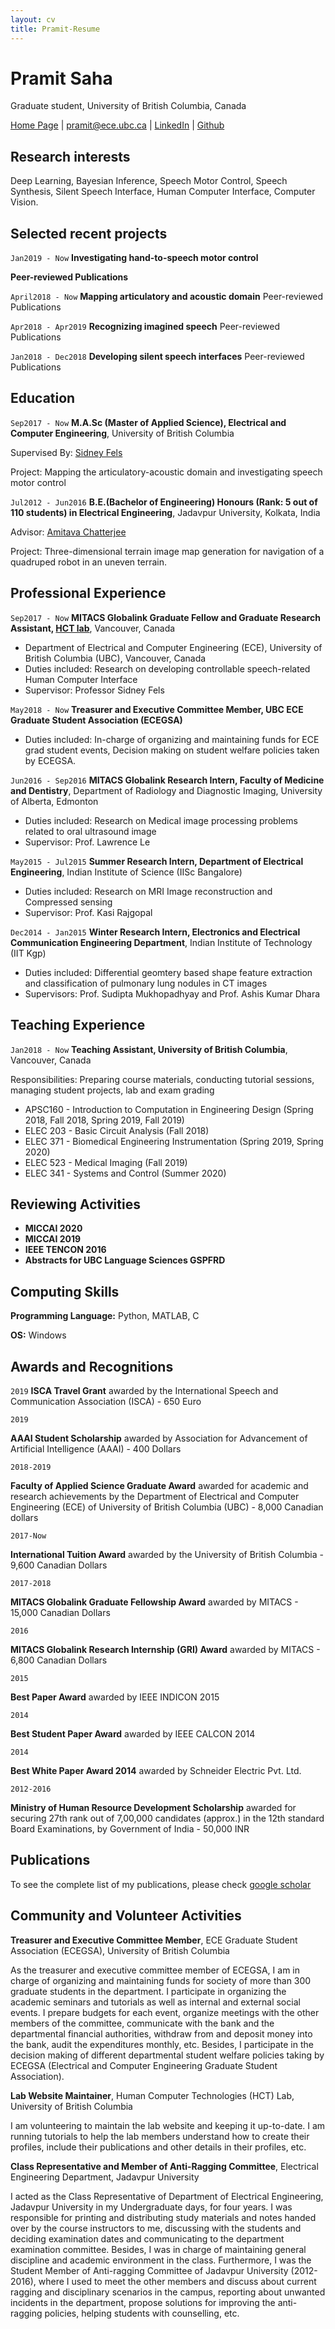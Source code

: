 ```yaml
---
layout: cv
title: Pramit-Resume
---
```

# Pramit Saha
Graduate student, University of British Columbia, Canada

<div id="webaddress">
<a href="https://pramitsaha.github.io/">Home Page</a> 
| <a href="mailto:pramit@ece.ubc.ca">pramit@ece.ubc.ca</a>
| <a href="https://www.linkedin.com/in/pramit-saha-0a9338b5/">LinkedIn</a>
| <a href="https://github.com/PramitSaha">Github</a>
</div>

<!--Add your research interest here and the domain that you have been working-->
## Research interests
Deep Learning, Bayesian Inference, Speech Motor Control, Speech Synthesis, Silent Speech Interface, Human Computer Interface, Computer Vision.

<!--Add the ongoing or completed projects as a part of portfolio-->
## Selected recent projects


`Jan2019 - Now`
__Investigating hand-to-speech motor control__

__Peer-reviewed Publications__

`April2018 - Now`
__Mapping articulatory and acoustic domain__
Peer-reviewed Publications

`Apr2018 - Apr2019`
__Recognizing imagined speech__
Peer-reviewed Publications

`Jan2018 - Dec2018`
__Developing silent speech interfaces__
Peer-reviewed Publications


## Education

`Sep2017 - Now`
__M.A.Sc (Master of Applied Science), Electrical and Computer Engineering__, University of British Columbia

Supervised By: [Sidney Fels](https://www.ece.ubc.ca/faculty/sid-fels)

Project: Mapping the articulatory-acoustic domain and investigating speech motor control

`Jul2012 - Jun2016`
__B.E.(Bachelor of Engineering) Honours (Rank: 5 out of 110 students) in Electrical Engineering__, Jadavpur University, Kolkata, India

Advisor: [Amitava Chatterjee](https://sites.google.com/site/amitavachatterjee1968/)

Project: Three-dimensional terrain image map generation for navigation of a quadruped robot in an uneven terrain.

## Professional Experience

`Sep2017 - Now`
__MITACS Globalink Graduate Fellow and Graduate Research Assistant, [HCT lab](https://hct.ece.ubc.ca/)__, Vancouver, Canada
- Department of Electrical and Computer Engineering (ECE), University of British Columbia (UBC), Vancouver, Canada
- Duties included: Research on developing controllable speech-related Human Computer Interface
- Supervisor: Professor Sidney Fels

`May2018 - Now`
__Treasurer and Executive Committee Member, UBC ECE Graduate Student Association (ECEGSA)__
- Duties included: In-charge of organizing and maintaining funds for ECE grad student events, Decision making on student welfare policies taken by ECEGSA.

`Jun2016 - Sep2016`
__MITACS Globalink Research Intern, Faculty of Medicine and Dentistry__, Department of Radiology and Diagnostic Imaging, University of Alberta, Edmonton
- Duties included: Research on Medical image processing problems related to oral ultrasound image
- Supervisor: Prof. Lawrence Le

`May2015 - Jul2015`
__Summer Research Intern, Department of Electrical Engineering__, Indian Institute of Science (IISc Bangalore)
- Duties included: Research on MRI Image reconstruction and Compressed sensing
- Supervisor: Prof. Kasi Rajgopal

`Dec2014 - Jan2015`
__Winter Research Intern, Electronics and Electrical Communication Engineering Department__, Indian Institute of Technology (IIT Kgp)
- Duties included: Differential geomtery based shape feature extraction and classification of pulmonary lung nodules in CT images
- Supervisors: Prof. Sudipta Mukhopadhyay and Prof. Ashis Kumar Dhara


## Teaching Experience

`Jan2018 - Now`
__Teaching Assistant, University of British Columbia__, Vancouver, Canada

Responsibilities: Preparing course materials, conducting tutorial sessions, managing student projects, lab and exam grading

- APSC160 - Introduction to Computation in Engineering Design (Spring 2018, Fall 2018, Spring 2019, Fall 2019)
- ELEC 203 - Basic Circuit Analysis (Fall 2018)
- ELEC 371 - Biomedical Engineering Instrumentation (Spring 2019, Spring 2020)
- ELEC 523 - Medical Imaging (Fall 2019)
- ELEC 341 - Systems and Control (Summer 2020)

## Reviewing Activities

- __MICCAI 2020__
- __MICCAI 2019__
- __IEEE TENCON 2016__
- __Abstracts for UBC Language Sciences GSPFRD__

## Computing Skills

__Programming Language:__
Python, MATLAB, C

__OS:__
Windows
## Awards and Recognitions

`2019`
__ISCA Travel Grant__ awarded by the International Speech and Communication Association (ISCA) - 650 Euro

`2019`

__AAAI Student Scholarship__ awarded by Association for Advancement of Artificial Intelligence (AAAI) - 400 Dollars

`2018-2019`

__Faculty of Applied Science Graduate Award__ awarded for academic and research achievements by the Department of Electrical and Computer Engineering (ECE) of University of British Columbia (UBC) - 8,000 Canadian dollars

`2017-Now`

__International Tuition Award__ awarded by the University of British Columbia - 9,600 Canadian Dollars

`2017-2018`

__MITACS Globalink Graduate Fellowship Award__ awarded by MITACS - 15,000 Canadian Dollars

`2016`

__MITACS Globalink Research Internship (GRI) Award__ awarded by MITACS - 6,800 Canadian Dollars

`2015`

__Best Paper Award__ awarded by IEEE INDICON 2015

`2014`

__Best Student Paper Award__ awarded by IEEE CALCON 2014

`2014`

__Best White Paper Award 2014__ awarded by Schneider Electric Pvt. Ltd.

`2012-2016`

__Ministry of Human Resource Development Scholarship__ awarded for securing 27th rank out of 7,00,000 candidates (approx.) in the 12th standard Board Examinations, by Government of India - 50,000 INR


## Publications
To see the complete list of my publications, please check [google scholar](https://scholar.google.com/citations?hl=en&user=Sb7d-rsAAAAJ) 

## Community and Volunteer Activities

__Treasurer and Executive Committee Member__, ECE Graduate Student Association (ECEGSA), University of British Columbia

As the treasurer and executive committee member of ECEGSA, I am in charge of
organizing and maintaining funds for society of more than 300 graduate students in
the department. I participate in organizing the academic seminars and tutorials as
well as internal and external social events. I prepare budgets for each event, organize
meetings with the other members of the committee, communicate with the bank and the
departmental financial authorities, withdraw from and deposit money into the bank, audit
the expenditures monthly, etc. Besides, I participate in the decision making of different
departmental student welfare policies taking by ECEGSA (Electrical and Computer
Engineering Graduate Student Association).

__Lab Website Maintainer__, Human Computer Technologies (HCT) Lab, University of British Columbia

I am volunteering to maintain the lab website and keeping it up-to-date. I am running
tutorials to help the lab members understand how to create their profiles, include their
publications and other details in their profiles, etc.

__Class Representative and Member of Anti-Ragging Committee__, Electrical Engineering Department, Jadavpur University

I acted as the Class Representative of Department of Electrical Engineering, Jadavpur
University in my Undergraduate days, for four years. I was responsible for printing and
distributing study materials and notes handed over by the course instructors to me,
discussing with the students and deciding examination dates and communicating to the
department examination committee. Besides, I was in charge of maintaining general
discipline and academic environment in the class. Furthermore, I was the Student Member
of Anti-ragging Committee of Jadavpur University (2012-2016), where I used to meet
the other members and discuss about current ragging and disciplinary scenarios in the
campus, reporting about unwanted incidents in the department, propose solutions for
improving the anti-ragging policies, helping students with counselling, etc.


